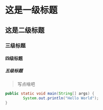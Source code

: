 # 这是一级标题

## 这是二级标题

### 三级标题

#### 四级标题

##### 五级标题
> 写点啥吧

```java
public static void main(String[] args) {
        System.out.println("Hello World");
}
```
